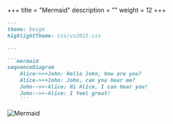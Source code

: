 +++
title = "Mermaid"
description = ""
weight = 12
+++


```md
---
theme: beige
highlightTheme: css/vs2015.css

---

```mermaid
sequenceDiagram
    Alice->>+John: Hello John, how are you?
    Alice->>+John: John, can you hear me?
    John-->>-Alice: Hi Alice, I can hear you!
    John-->>-Alice: I feel great!
    ```
```

![Mermaid](mermaid.png)




